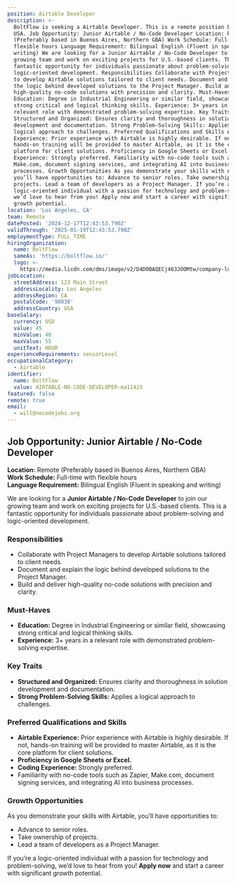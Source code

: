 ```yaml
---
position: Airtable Developer
description: >-
  BoltFlow is seeking a Airtable Developer. This is a remote position based in
  USA. Job Opportunity: Junior Airtable / No-Code Developer Location: Remote
  (Preferably based in Buenos Aires, Northern GBA) Work Schedule: Full-time with
  flexible hours Language Requirement: Bilingual English (Fluent in speaking and
  writing) We are looking for a Junior Airtable / No-Code Developer to join our
  growing team and work on exciting projects for U.S.-based clients. This is a
  fantastic opportunity for individuals passionate about problem-solving and
  logic-oriented development. Responsibilities Collaborate with Project Managers
  to develop Airtable solutions tailored to client needs. Document and explain
  the logic behind developed solutions to the Project Manager. Build and deliver
  high-quality no-code solutions with precision and clarity. Must-Haves
  Education: Degree in Industrial Engineering or similar field, showcasing
  strong critical and logical thinking skills. Experience: 3+ years in a
  relevant role with demonstrated problem-solving expertise. Key Traits
  Structured and Organized: Ensures clarity and thoroughness in solution
  development and documentation. Strong Problem-Solving Skills: Applies a
  logical approach to challenges. Preferred Qualifications and Skills Airtable
  Experience: Prior experience with Airtable is highly desirable. If not,
  hands-on training will be provided to master Airtable, as it is the core
  platform for client solutions. Proficiency in Google Sheets or Excel. Coding
  Experience: Strongly preferred. Familiarity with no-code tools such as Zapier,
  Make.com, document signing services, and integrating AI into business
  processes. Growth Opportunities As you demonstrate your skills with Airtable,
  you’ll have opportunities to: Advance to senior roles. Take ownership of
  projects. Lead a team of developers as a Project Manager. If you’re a
  logic-oriented individual with a passion for technology and problem-solving,
  we’d love to hear from you! Apply now and start a career with significant
  growth potential.
location: 'Los Angeles, CA'
team: Remote
datePosted: '2024-12-17T12:43:53.790Z'
validThrough: '2025-01-19T12:43:53.790Z'
employmentType: FULL_TIME
hiringOrganization:
  name: BoltFlow
  sameAs: 'https://boltflow.io/'
  logo: >-
    https://media.licdn.com/dms/image/v2/D4D0BAQECj463JOOMtw/company-logo_200_200/company-logo_200_200/0/1705084719312/boltflow_logo?e=1740009600&v=beta&t=CZqMzCRjMAqsBRSuReFUF5iRBqdtUeKqQ_EcM_Sl18s
jobLocation:
  streetAddress: 123 Main Street
  addressLocality: Los Angeles
  addressRegion: CA
  postalCode: '90038'
  addressCountry: USA
baseSalary:
  currency: USD
  value: 45
  minValue: 40
  maxValue: 55
  unitText: HOUR
experienceRequirements: seniorLevel
occupationalCategory:
  - Airtable
identifier:
  name: BoltFlow
  value: AIRTABLE-NO-CODE-DEVELOPER-ma11423
featured: false
remote: true
email:
  - will@nocodejobs.org
---
```

## Job Opportunity: Junior Airtable / No-Code Developer  

**Location:** Remote (Preferably based in Buenos Aires, Northern GBA)  
**Work Schedule:** Full-time with flexible hours  
**Language Requirement:** Bilingual English (Fluent in speaking and writing)  

We are looking for a **Junior Airtable / No-Code Developer** to join our growing team and work on exciting projects for U.S.-based clients. This is a fantastic opportunity for individuals passionate about problem-solving and logic-oriented development.  

### Responsibilities  
- Collaborate with Project Managers to develop Airtable solutions tailored to client needs.  
- Document and explain the logic behind developed solutions to the Project Manager.  
- Build and deliver high-quality no-code solutions with precision and clarity.  

### Must-Haves  
- **Education:** Degree in Industrial Engineering or similar field, showcasing strong critical and logical thinking skills.  
- **Experience:** 3+ years in a relevant role with demonstrated problem-solving expertise.  

### Key Traits  
- **Structured and Organized:** Ensures clarity and thoroughness in solution development and documentation.  
- **Strong Problem-Solving Skills:** Applies a logical approach to challenges.  

### Preferred Qualifications and Skills  
- **Airtable Experience:** Prior experience with Airtable is highly desirable. If not, hands-on training will be provided to master Airtable, as it is the core platform for client solutions.  
- **Proficiency in Google Sheets or Excel.**  
- **Coding Experience:** Strongly preferred.  
- Familiarity with no-code tools such as Zapier, Make.com, document signing services, and integrating AI into business processes.  

### Growth Opportunities  
As you demonstrate your skills with Airtable, you’ll have opportunities to:  
- Advance to senior roles.  
- Take ownership of projects.  
- Lead a team of developers as a Project Manager.  

If you’re a logic-oriented individual with a passion for technology and problem-solving, we’d love to hear from you! **Apply now** and start a career with significant growth potential.  
